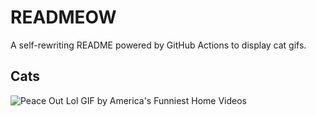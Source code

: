 # READMEOW

A self-rewriting README powered by GitHub Actions to display cat gifs.

## Cats

![Peace Out Lol GIF by America's Funniest Home Videos](https://media4.giphy.com/media/l4KibK3JwaVo0CjDO/200.gif?cid=9acd02da7khuwykwq8e7e2hxp5oxmerz2son68hvfqz2b42i&ep=v1_gifs_search&rid=200.gif&ct=g)
